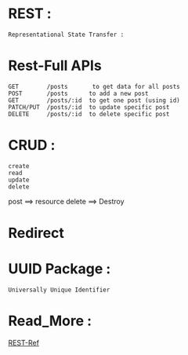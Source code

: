 # REST :
    Representational State Transfer :

# Rest-Full APIs
    GET        /posts       to get data for all posts
    POST       /posts      to add a new post
    GET        /posts/:id  to get one post (using id)
    PATCH/PUT  /posts/:id  to update specific post
    DELETE     /posts/:id  to delete specific post
# CRUD :
    create
    read
    update
    delete

post ==> resource
delete ==> Destroy


# Redirect


# UUID Package :
    Universally Unique Identifier

# Read_More :
[REST-Ref](https://developer.twitter.com/en/docs/api-reference-index)
    